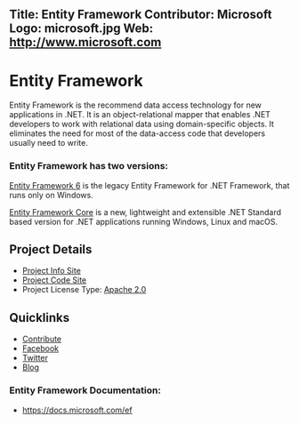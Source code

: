 Title: Entity Framework
Contributor: Microsoft
Logo: microsoft.jpg
Web: http://www.microsoft.com
---
# Entity Framework

Entity Framework is the recommend data access technology for new applications in .NET. It is an object-relational mapper that enables .NET developers to work with relational data using domain-specific objects. It eliminates the need for most of the data-access code that developers usually need to write.

### Entity Framework has two versions: 

[Entity Framework 6](https://github.com/aspnet/EntityFramework6) is the legacy Entity Framework for .NET Framework, that runs only on Windows.

[Entity Framework Core](https://github.com/aspnet/EntityFrameworkCore) is a new, lightweight and extensible .NET Standard based version for .NET applications running Windows, Linux and macOS.

## Project Details
* [Project Info Site](https://github.com/aspnet/EntityFrameworkCore)
* [Project Code Site](https://github.com/aspnet/EntityFrameworkCore)
* Project License Type: [Apache 2.0](https://github.com/aspnet/EntityFrameworkCore/blob/master/LICENSE.txt)

## Quicklinks

* [Contribute](https://github.com/aspnet/entityframeworkcore/blob/master/CONTRIBUTING.md)
* [Facebook](https://www.facebook.com/efmagicunicorns) 
* [Twitter](https://twitter.com/efmagicunicorns) 
* [Blog](https://blogs.msdn.microsoft.com/dotnet/tag/entity-framework)

### Entity Framework Documentation:
* https://docs.microsoft.com/ef
